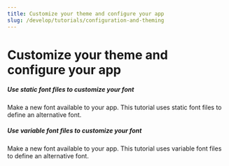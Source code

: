 ```yaml
---
title: Customize your theme and configure your app
slug: /develop/tutorials/configuration-and-theming
---
```


# Customize your theme and configure your app

<TileContainer layout="list">

<RefCard href="/develop/tutorials/configuration-and-theming/static-fonts">

<h5>Use static font files to customize your font</h5>

Make a new font available to your app. This tutorial uses static font files to define an alternative font.

</RefCard>

<RefCard href="/develop/tutorials/configuration-and-theming/variable-fonts">

<h5>Use variable font files to customize your font</h5>

Make a new font available to your app. This tutorial uses variable font files to define an alternative font.

</RefCard>

</TileContainer>

